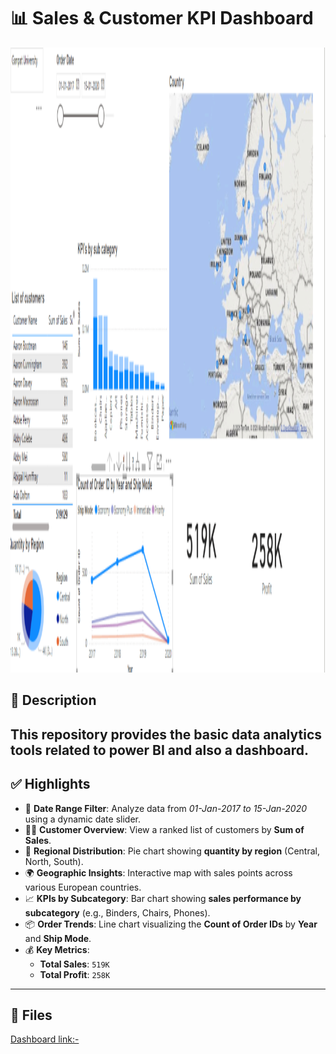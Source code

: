 

# 📊 Sales & Customer KPI Dashboard
<img width=1800  height=1000 alt="image" src="https://github.com/krishchapla/PowerBi-dashboard/blob/main/Screenshot%202025-07-21%20203901.png"/>


## 🧾 Description

This repository provides the basic data analytics tools related to power BI and also a dashboard. 
---

## ✅ Highlights

- 📆 **Date Range Filter**: Analyze data from *01-Jan-2017 to 15-Jan-2020* using a dynamic date slider.
- 🧍‍♂️ **Customer Overview**: View a ranked list of customers by **Sum of Sales**.
- 🧭 **Regional Distribution**: Pie chart showing **quantity by region** (Central, North, South).
- 🌍 **Geographic Insights**: Interactive map with sales points across various European countries.
- 📈 **KPIs by Subcategory**: Bar chart showing **sales performance by subcategory** (e.g., Binders, Chairs, Phones).
- 📦 **Order Trends**: Line chart visualizing the **Count of Order IDs** by **Year** and **Ship Mode**.
- 💰 **Key Metrics**:
  - **Total Sales**: `519K`
  - **Total Profit**: `258K`

---

## 📁 Files

[Dashboard link:- ](https://github.com/krishchapla/PowerBi-dashboard/blob/main/Dashboard.pbix)


